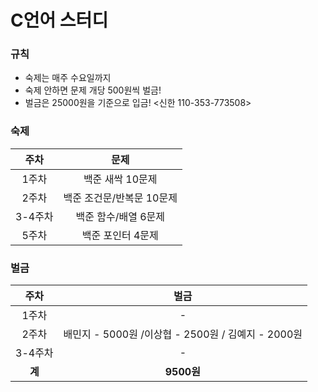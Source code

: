 # C언어 스터디
### 규칙
- 숙제는 매주 수요일까지
- 숙제 안하면 문제 개당 500원씩 벌금!
- 벌금은 25000원을 기준으로 입금! <신한 110-353-773508>

### 숙제

|주차|문제|
|:---:|:---:|
|1주차|백준 새싹 10문제|
|2주차|백준 조건문/반복문 10문제|
|3-4주차|백준 함수/배열 6문제|
|5주차|백준 포인터 4문제|

### 벌금

|주차|벌금|
|:---:|:---:|
|1주차|-|
|2주차|배민지 - 5000원 /이상협 - 2500원 / 김예지 - 2000원|
|3-4주차|-|
|**계**|**9500원**|

